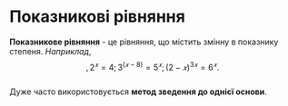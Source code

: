 # Показникові рівняння

<b>Показникове рівняння</b> - це рівняння, що містить змінну в показнику степеня.
*Наприклад*, $$, 2^𝑥 = 4; 3^{(𝑥−8)} = 5^𝑥; (2 − 𝑥)^{3𝑥} = 6^𝑥.$$         
Дуже часто використовується <b>метод зведення до однієї основи</b>.